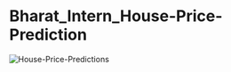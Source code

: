 # Bharat_Intern_House-Price-Prediction
![House-Price-Predictions](https://miro.medium.com/max/750/0*XMbwmj-4r80bBuIg.jpg)
